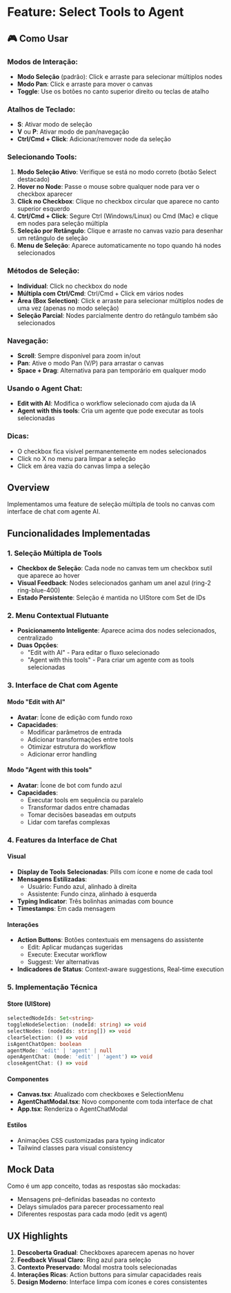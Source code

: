 # Feature: Select Tools to Agent

## 🎮 Como Usar

### Modos de Interação:
- **Modo Seleção** (padrão): Click e arraste para selecionar múltiplos nodes
- **Modo Pan**: Click e arraste para mover o canvas
- **Toggle**: Use os botões no canto superior direito ou teclas de atalho

### Atalhos de Teclado:
- **S**: Ativar modo de seleção
- **V** ou **P**: Ativar modo de pan/navegação
- **Ctrl/Cmd + Click**: Adicionar/remover node da seleção

### Selecionando Tools:
1. **Modo Seleção Ativo**: Verifique se está no modo correto (botão Select destacado)
2. **Hover no Node**: Passe o mouse sobre qualquer node para ver o checkbox aparecer
3. **Click no Checkbox**: Clique no checkbox circular que aparece no canto superior esquerdo
4. **Ctrl/Cmd + Click**: Segure Ctrl (Windows/Linux) ou Cmd (Mac) e clique em nodes para seleção múltipla
5. **Seleção por Retângulo**: Clique e arraste no canvas vazio para desenhar um retângulo de seleção
6. **Menu de Seleção**: Aparece automaticamente no topo quando há nodes selecionados

### Métodos de Seleção:
- **Individual**: Click no checkbox do node
- **Múltipla com Ctrl/Cmd**: Ctrl/Cmd + Click em vários nodes
- **Área (Box Selection)**: Click e arraste para selecionar múltiplos nodes de uma vez (apenas no modo seleção)
- **Seleção Parcial**: Nodes parcialmente dentro do retângulo também são selecionados

### Navegação:
- **Scroll**: Sempre disponível para zoom in/out
- **Pan**: Ative o modo Pan (V/P) para arrastar o canvas
- **Space + Drag**: Alternativa para pan temporário em qualquer modo

### Usando o Agent Chat:
- **Edit with AI**: Modifica o workflow selecionado com ajuda da IA
- **Agent with this tools**: Cria um agente que pode executar as tools selecionadas

### Dicas:
- O checkbox fica visível permanentemente em nodes selecionados
- Click no X no menu para limpar a seleção
- Click em área vazia do canvas limpa a seleção

## Overview

Implementamos uma feature de seleção múltipla de tools no canvas com interface de chat com agente AI.

## Funcionalidades Implementadas

### 1. Seleção Múltipla de Tools
- **Checkbox de Seleção**: Cada node no canvas tem um checkbox sutil que aparece ao hover
- **Visual Feedback**: Nodes selecionados ganham um anel azul (ring-2 ring-blue-400)
- **Estado Persistente**: Seleção é mantida no UIStore com Set<string> de IDs

### 2. Menu Contextual Flutuante
- **Posicionamento Inteligente**: Aparece acima dos nodes selecionados, centralizado
- **Duas Opções**:
  - "Edit with AI" - Para editar o fluxo selecionado
  - "Agent with this tools" - Para criar um agente com as tools selecionadas

### 3. Interface de Chat com Agente

#### Modo "Edit with AI"
- **Avatar**: Ícone de edição com fundo roxo
- **Capacidades**:
  - Modificar parâmetros de entrada
  - Adicionar transformações entre tools
  - Otimizar estrutura do workflow
  - Adicionar error handling

#### Modo "Agent with this tools"
- **Avatar**: Ícone de bot com fundo azul
- **Capacidades**:
  - Executar tools em sequência ou paralelo
  - Transformar dados entre chamadas
  - Tomar decisões baseadas em outputs
  - Lidar com tarefas complexas

### 4. Features da Interface de Chat

#### Visual
- **Display de Tools Selecionadas**: Pills com ícone e nome de cada tool
- **Mensagens Estilizadas**: 
  - Usuário: Fundo azul, alinhado à direita
  - Assistente: Fundo cinza, alinhado à esquerda
- **Typing Indicator**: Três bolinhas animadas com bounce
- **Timestamps**: Em cada mensagem

#### Interações
- **Action Buttons**: Botões contextuais em mensagens do assistente
  - Edit: Aplicar mudanças sugeridas
  - Execute: Executar workflow
  - Suggest: Ver alternativas
- **Indicadores de Status**: Context-aware suggestions, Real-time execution

### 5. Implementação Técnica

#### Store (UIStore)
```typescript
selectedNodeIds: Set<string>
toggleNodeSelection: (nodeId: string) => void
selectNodes: (nodeIds: string[]) => void
clearSelection: () => void
isAgentChatOpen: boolean
agentMode: 'edit' | 'agent' | null
openAgentChat: (mode: 'edit' | 'agent') => void
closeAgentChat: () => void
```

#### Componentes
- **Canvas.tsx**: Atualizado com checkboxes e SelectionMenu
- **AgentChatModal.tsx**: Novo componente com toda interface de chat
- **App.tsx**: Renderiza o AgentChatModal

#### Estilos
- Animações CSS customizadas para typing indicator
- Tailwind classes para visual consistency

## Mock Data

Como é um app conceito, todas as respostas são mockadas:
- Mensagens pré-definidas baseadas no contexto
- Delays simulados para parecer processamento real
- Diferentes respostas para cada modo (edit vs agent)

## UX Highlights

1. **Descoberta Gradual**: Checkboxes aparecem apenas no hover
2. **Feedback Visual Claro**: Ring azul para seleção
3. **Contexto Preservado**: Modal mostra tools selecionadas
4. **Interações Ricas**: Action buttons para simular capacidades reais
5. **Design Moderno**: Interface limpa com ícones e cores consistentes
